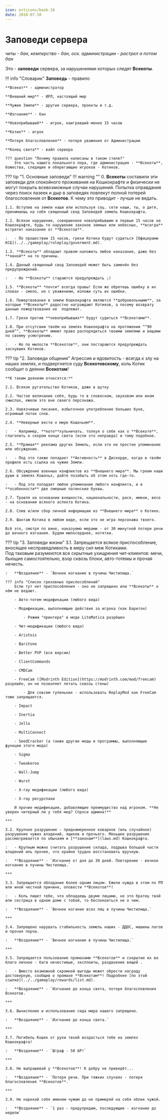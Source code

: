 ```yaml
---
icon: octicons/book-16
date: 2018-07-10
---
```


# Заповеди сервера
*читы - бан, кемперство - бан, оск. администрации - растрел а потом бан*

Это - **заповеди** сервера, за нарушениями которых следят **Всекоты**.

!!! info "Словарик"
    **Заповедь** - правило

    **Всекот** - администратор

    **Внешний мир** - ИРЛ, настоящий мир

    **Чужие Земли** - другие сервера, проекты и т.д.

    **Изгнание** - бан

    **Новоприбывший** - игрок, наигравший менее 15 часов

    **Котик** - игрок

    **Потеря благословления** - потеря уважения от Администрации

    **Конец света** - вайп сервера

    ??? question "Почему правила написаны в таком стиле?"
        Это часть нашего локального лора, где администрация - **Всекоты**, божества, следящие и оберегающие игроков - Котиков.

??? tip "1. Основные заповеди"
    !!! warning ""
        0\. **Всекоты** составили эти заповеди для спокойного проживания на Кошкокрафте и физически не могут покрыть всевозможные случаи нарушений. Попытка оправдания через поиск лазеек и дыр в заповедях повлекут полной потерей благословления от **Всекотов**. К чему это приводит - лучше не ведать.

    1.1. Вступив на земли наши или используя соц. сети наши, ты, о дитя, принимаешь на себя священный свод Заповедей земель Кошкокрафта.

    1.2. Всякое нарушение, совершенное новоприбывшим в первые 15 часов на Кошкокрафте, будь то нарушение законов земных или небесных, **всегда** встретит наказание от **Всекотов**.  

    :   - По прошествии 15 часов, грехи Котика будут судиться [Офицерами КСБ](../../gameplay/roleplay/goverment.md).
    
    1.3. **Всекоты** обладают правом наложить любое наказание, даже без **явной** на то причины.

    1.4. Данный священный свод Заповедей может быть заменён без предупреждений.

    :   - Но **Всекоты** стараются предупреждать ;)

    1.5. **Всекоты** *почти* всегда правы! Если же обретешь ошибку в их словах - смело, но с уважением, изложи суть их ошибки.

    1.6. Пожертвования в земли Кошкокрафта являются **добровольными**, за которые **Всекоты** радостно награждают Котиков, а посему возврату данные пожертвования не  подлежат.

    1.7. Грехи против **новоприбывших** будут судиться **Всекотами**.

    1.8. При отсутсвии твоём на землях Кошкокрафта на протяжении ^^90 дней^^, **Всекоты** имеют право распорядиться твоими землями и вещами по своему усмотрению.

    :   - Но по милости **Всекотов**, они постараются предупреждать заснувших Котиков.

??? tip "2. Заповеди общения"
    Агрессия и ядовитость - всегда к злу на наших землях, и подвергнется суду **Всекотовскому**, коль Котик сообщит о деянии **Всекотам**!

    **К таким деяниям относятся:**

    2.1. Всякое ругательство Котиков, даже в шутку

    2.2. Частое величание себя, будь то в словесном, звуковом или ином смыслах, ежели это вне своего персонажа.

    2.3. Навязчивые писания, избыточное употребление больших букв, огромный поток слов.

    2.4. **Неверные вести о мире Кошачьем**.

    :   - Например, **кото**хульничать. толкуя о себе как о **Всекоте**, глаголить о скором конце света (если это неправда) и тому подобное.

    2.5. **Прямая** реклама других Земель, если это не простое упоминание или обсуждение.

    :   - Под это также попадает **Активность** в Дискорде, когда в твоём профиле есть ссылка на чужие Земли.

    2.6. Обсуждение военных конфликтов из **Внешнего мира**. Мы греем наши души в землях Кошачьх, дайте позабыть об этом хоть где-то.

    :   - Под это попадает любое упоминание любого конфликта, и в **особенности** две смешные латинские буквы.

    2.7. Травля на основании внешности, национальности, расе, имени, весе - на основании всякого аспекта Котика.

    2.8. Слив и/или сбор личной информации из **Внешнего мира** о Котике.

    2.9. Шантаж Котика в любом виде, если это не игра персонажа твоего.

    Всё это, смотря по вине, наказуемо мерами - от 30 минутной потери речи до вечного изгнания. Будем милосерднее, котятки.

??? tip "3. Заповеди жизни"
    3.1. Запрещается всякое приспособление, вносящее несправедливость в меру сил меж Котиками.  
    Под таковым разумеются все скрытные ухищрения чит-клиентов: мечи, бьющие самостоятельно, взор сквозь блоки, авто-тотемы и прочая нечесть.

    :   **Воздаяние** - `Вечное изгнание в пучины Чистилища.`

    ??? info "Список греховных приспособлений"
        Если тут нет приспособления - оно не запрещено или **Всекоты** о нём не ведают.

        - Авто-тотем модификации (любого вида)

        - Модификации, выполняющие действия за игрока (как Баритон)

            - Режим "принтера" в моде LiteMatica разрёшен

        - Чит-модификации (любого вида)

        - Aristois

        - Baritone

        - Better PVP (все версии)
        
        - ClientCommands
        
        - CMDCam
        
        - FreeCam ([Modrinth Edition](https://modrinth.com/mod/freecam) разрешён, он не позволяет летать сквозь стены)
        
            - Для совсем тупеньких - использовать ReplayMod как FreeCam тоже запрещается.
        
        - Impact
        
        - Inertia
        
        - Jello
        
        - MultiConnect
        
        - SeedCracker (а также другие моды и программы, выполняющие функции этого мода)
        
        - Sigma
        
        - Tweakeroo
        
        - Wall-Jump
        
        - Wurst
        
        - X-ray модификации (любого вида)
        
        - X-ray ресурспаки
        
        И прочие модификации, добавляющие преимущество над игроком. **Не уверен читерный ли у тебя мод? Спроси админа!**

    ***

    3.2. Крупное разрушение - преднамеренное коварное (иль случайное) разрушение чужих владений, ящиков и прочьего. Меньшее разрушение рассматривается по обычаям и [**законам**](laws.md) Кошкокрафта.

    :   - Крупным можно считать разрушение склада, подрыва большой части владений иль прочее, что крайне трудно восстановить вручную.

    :   **Воздаяние** - `Изгнание от дня до 30 дней. Повторение - вечное изгнание в пучины Чистилища.`

    ***

    3.3. Запрещается обладание более одним лицом. Ежели нужда в этом по РП или иной честной причине, оповести **Всекотов**!

    :   - Коль пишет тебе, что обладаешь двумя лицами, но это братец твой или сестрица в одном доме с тобой, то беспокоиться не о чем.

    :   **Воздаяние** - `Вечное изгание всех лиц в пучины Чистилища.`

    ***

    3.4. Запрещено нарушать стабильность земель наших - ДДОС, машины лагов и прочая порча.

    :   **Воздаяние** - `Вечное изгнание в пучины Чистилища.`

    ***

    3.5. Запрещается пользование промахами **Всекотов** и сокрытие их во благо личное - баги нечестивые, эксплоиты, раздвоение вещей .

    :   - Вместо возможной скромной выгоды может обрести награду достоверную, сообщив о промахе **Всекотам**! Подробнее [по этой ссылке](../../gameplay/rewards/list.md).

    :   **Воздаяние** - `Изгнание до конца света, потеря благословления Всекотов.`

    ***

    3.6. Вычисление и использование сида мира нашего запрещено.

    :   **Воздаяние** - `Изгнание до конца света.`

    ***

    3.7. Погибель Кошек от руки твоей воздасться тебе на землях Кошкокрафта!

    :   **Воздаяние** - `Штраф - 50 АР!`

    ***

    3.8. Не выпрашивай у **Всекотов**! К добру не приведёт...

    :   **Воздаяние** - `Потеря речи. При тяжких случаях - потеря благословления **Всекотов**.`

    ***

    3.9. Не нарекай себя именем чужим да не примеряй на себя облик чужой.

    :   **Воздаяние** - `1 раз - предупредим, последующие - изгнание до недели`